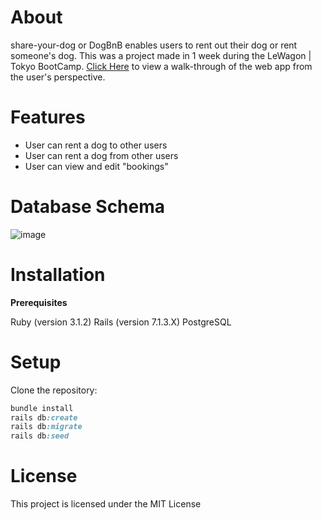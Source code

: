 
# About
share-your-dog or DogBnB enables users to rent out their dog or rent someone's dog. This was a project made in 1 week during the LeWagon | Tokyo BootCamp.
[Click Here](https://www.youtube.com/watch?v=pkhb0JiruBE&ab_channel=stan) to view a walk-through of the web app from the user's perspective.

# Features
- User can rent a dog to other users
- User can rent a dog from other users
- User can view and edit "bookings"

# Database Schema
![image](https://github.com/user-attachments/assets/4b62e4af-2db9-4c17-a75c-c9812a9535fa)

# Installation
**Prerequisites**

Ruby (version 3.1.2)
Rails (version 7.1.3.X)
PostgreSQL

# Setup
Clone the repository:
```ruby
bundle install
rails db:create
rails db:migrate
rails db:seed
```
# License
This project is licensed under the MIT License
